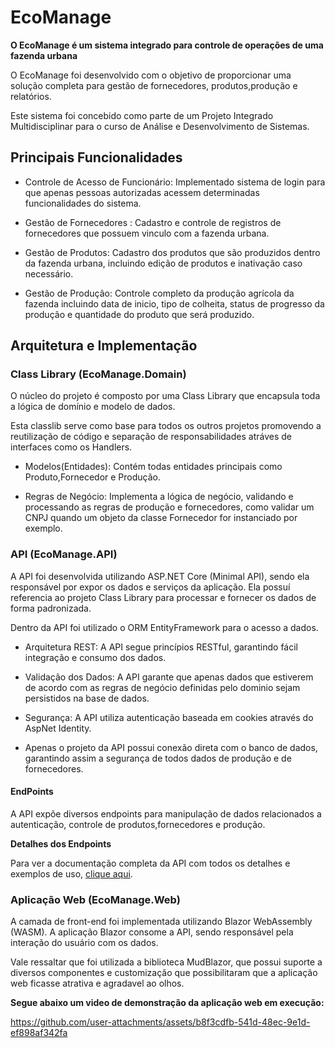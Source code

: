 # EcoManage

<b>O EcoManage é um sistema integrado para controle de operações de uma fazenda urbana </b>

O EcoManage foi desenvolvido com o objetivo de proporcionar uma solução completa para gestão de fornecedores, produtos,produção e relatórios. 

Este sistema foi concebido como parte de um Projeto Integrado Multidisciplinar para o curso de Análise e Desenvolvimento de Sistemas.

## Principais Funcionalidades

- Controle de Acesso de Funcionário: Implementado sistema de login para que apenas pessoas autorizadas acessem determinadas funcionalidades do sistema.
  
- Gestão de Fornecedores : Cadastro e controle de registros de fornecedores que possuem vinculo com a fazenda urbana.

- Gestão de Produtos: Cadastro dos produtos que são produzidos dentro da fazenda urbana, incluindo edição de produtos e inativação caso necessário.

- Gestão de Produção: Controle completo da produção agrícola da fazenda incluindo data de inicio, tipo de colheita, status de progresso da produção e quantidade do produto que será produzido.

## Arquitetura e Implementação
  ### Class Library (EcoManage.Domain)
  O núcleo do projeto é composto por uma Class Library que encapsula toda a lógica de domínio e modelo de dados. 
  
  Esta classlib serve como base para todos os outros projetos promovendo a reutilização de código e separação de   responsabilidades atráves de interfaces como os Handlers.

- Modelos(Entidades): Contém todas entidades principais como Produto,Fornecedor e Produção.

- Regras de Negócio: Implementa a lógica de negócio, validando e processando as regras de produção e fornecedores, como validar um CNPJ quando um objeto da classe Fornecedor for instanciado por exemplo.

### API (EcoManage.API)

A API foi desenvolvida utilizando ASP.NET Core (Minimal API), sendo ela responsável por expor os dados e serviços da aplicação. Ela possuí referencia ao projeto Class Library para processar e fornecer os dados de forma padronizada.
  
Dentro da API foi utilizado o ORM EntityFramework para o acesso a dados.

- Arquitetura REST: A API segue princípios RESTful, garantindo fácil integração e consumo dos dados.

- Validação dos Dados: A API garante que apenas dados que estiverem de acordo com as regras de negócio definidas pelo dominio sejam persistidos na base de dados.

- Segurança: A API utiliza autenticação baseada em cookies através do AspNet Identity.

- Apenas o projeto da API possui conexão direta com o banco de dados, garantindo assim a segurança de todos dados de produção e de fornecedores.

#### EndPoints

A API expõe diversos endpoints para manipulação de dados relacionados a autenticação, controle de produtos,fornecedores e produção.

**Detalhes dos Endpoints**

Para ver a documentação completa da API com todos os detalhes e exemplos de uso, [clique aqui](https://github.com/vitor-galache/EcoManage/wiki/EcoManage.API).

### Aplicação Web (EcoManage.Web)

A camada de front-end foi implementada utilizando Blazor WebAssembly (WASM). A aplicação Blazor consome a API, sendo responsável pela interação do usuário com os dados.

Vale ressaltar que foi utilizada a biblioteca MudBlazor, que possui suporte a diversos componentes e customização que possibilitaram que a aplicação web ficasse atrativa e agradavel ao olhos. 

**Segue abaixo um video de demonstração da aplicação web em execução:**

https://github.com/user-attachments/assets/b8f3cdfb-541d-48ec-9e1d-ef898af342fa


